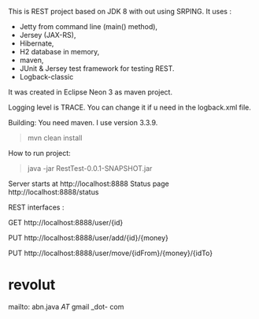 This is REST project based on JDK 8 with out using SRPING. 
It uses :
- Jetty from command line (main() method), 
- Jersey (JAX-RS), 
- Hibernate, 
- H2 database in memory, 
- maven, 
- JUnit & Jersey test framework for testing REST.
- Logback-classic

It was created in Eclipse Neon 3 as maven project.

Logging level is TRACE. You can change it if u need in the logback.xml file.
	
Building: 
You need maven. I use version 3.3.9.
> mvn clean install 

How to run project: 

> java -jar RestTest-0.0.1-SNAPSHOT.jar


Server starts at http://localhost:8888
Status page http://localhost:8888/status 

REST interfaces : 

GET http://localhost:8888/user/{id}

PUT http://localhost:8888/user/add/{id}/{money} 

PUT http://localhost:8888/user/move/{idFrom}/{money}/{idTo} 
	
 # revolut

 mailto: abn.java _AT_ gmail _dot- com
